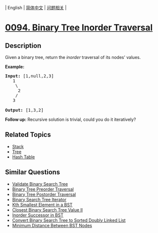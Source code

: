 
| English | [简体中文](README.md) | [问题相关](QUESTION.md) |
# [0094. Binary Tree Inorder Traversal](https://leetcode-cn.com/problems/binary-tree-inorder-traversal/)
## Description
<p>Given a binary tree, return the <em>inorder</em> traversal of its nodes&#39; values.</p>

<p><strong>Example:</strong></p>

<pre>
<strong>Input:</strong> [1,null,2,3]
   1
    \
     2
    /
   3

<strong>Output:</strong> [1,3,2]</pre>

<p><strong>Follow up:</strong> Recursive solution is trivial, could you do it iteratively?</p>

## Related Topics
- [Stack](https://leetcode-cn.com/tag/stack)
- [Tree](https://leetcode-cn.com/tag/tree)
- [Hash Table](https://leetcode-cn.com/tag/hash-table)
## Similar Questions
- [Validate Binary Search Tree](../0098/README_EN.md)
- [Binary Tree Preorder Traversal](../0144/README_EN.md)
- [Binary Tree Postorder Traversal](../0145/README_EN.md)
- [Binary Search Tree Iterator](../0173/README_EN.md)
- [Kth Smallest Element in a BST](../0230/README_EN.md)
- [Closest Binary Search Tree Value II](../0272/README_EN.md)
- [Inorder Successor in BST](../0285/README_EN.md)
- [Convert Binary Search Tree to Sorted Doubly Linked List](../0426/README_EN.md)
- [Minimum Distance Between BST Nodes](../0783/README_EN.md)
